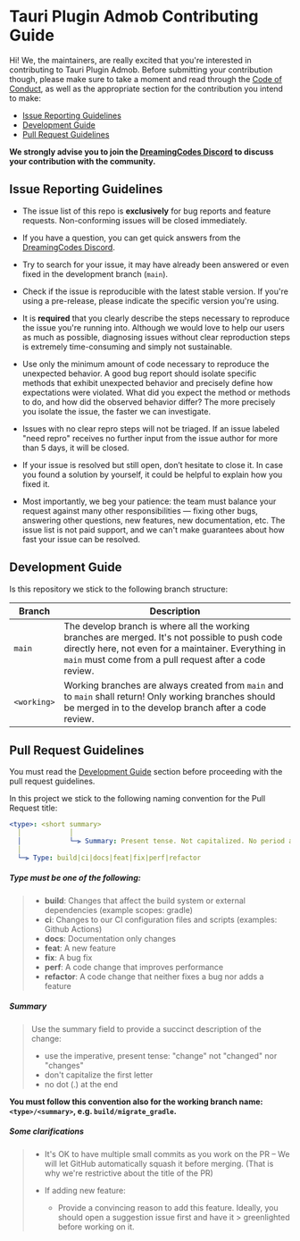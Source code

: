 # Tauri Plugin Admob Contributing Guide

Hi! We, the maintainers, are really excited that you're interested in contributing to Tauri Plugin Admob. Before submitting your
contribution though, please make sure to take a moment and read through the [Code of Conduct](CODE_OF_CONDUCT.md), as
well as the appropriate section for the contribution you intend to make:

- [Issue Reporting Guidelines](#issue-reporting-guidelines)
- [Development Guide](#development-guide)
- [Pull Request Guidelines](#pull-request-guidelines)

**We strongly advise you to join the [DreamingCodes Discord](https://discord.gg/MehYjUJGpA) to discuss your contribution
with the community.**

## Issue Reporting Guidelines

- The issue list of this repo is **exclusively** for bug reports and feature requests. Non-conforming issues will be
  closed immediately.

- If you have a question, you can get quick answers from the [DreamingCodes Discord](https://discord.gg/MehYjUJGpA).

- Try to search for your issue, it may have already been answered or even fixed in the development branch (`main`).

- Check if the issue is reproducible with the latest stable version. If you're using a pre-release, please
  indicate the specific version you're using.

- It is **required** that you clearly describe the steps necessary to reproduce the issue you're running into. Although
  we would love to help our users as much as possible, diagnosing issues without clear reproduction steps is extremely
  time-consuming and simply not sustainable.

- Use only the minimum amount of code necessary to reproduce the unexpected behavior. A good bug report should isolate
  specific methods that exhibit unexpected behavior and precisely define how expectations were violated. What did you
  expect the method or methods to do, and how did the observed behavior differ? The more precisely you isolate the
  issue, the faster we can investigate.

- Issues with no clear repro steps will not be triaged. If an issue labeled "need repro" receives no further input from
  the issue author for more than 5 days, it will be closed.

- If your issue is resolved but still open, don’t hesitate to close it. In case you found a solution by yourself, it
  could be helpful to explain how you fixed it.

- Most importantly, we beg your patience: the team must balance your request against many other responsibilities —
  fixing other bugs, answering other questions, new features, new documentation, etc. The issue list is not paid
  support, and we can't make guarantees about how fast your issue can be resolved.

## Development Guide

Is this repository we stick to the following branch structure:

| Branch | Description |
|-|-|
| `main` | The develop branch is where all the working branches are merged. It's not possible to push code directly here, not even for a maintainer. Everything in `main` must come from a pull request after a code review. |
| `<working>` | Working branches are always created from `main` and to `main` shall return! Only working branches should be merged in to the develop branch after a code review. |

## Pull Request Guidelines

You must read the [Development Guide](#development-guide) section before proceeding with the pull request guidelines.

In this project we stick to the following naming convention for the Pull Request title:

```yml
<type>: <short summary>
  │            │
  │            └─⫸ Summary: Present tense. Not capitalized. No period at the end.
  │
  └─⫸ Type: build|ci|docs|feat|fix|perf|refactor
```

##### Type must be one of the following:
>* **build**: Changes that affect the build system or external dependencies (example scopes: gradle)
>* **ci**: Changes to our CI configuration files and scripts (examples: Github Actions)
>* **docs**: Documentation only changes
>* **feat**: A new feature
>* **fix**: A bug fix
>* **perf**: A code change that improves performance
>* **refactor**: A code change that neither fixes a bug nor adds a feature

##### Summary
>Use the summary field to provide a succinct description of the change:
>
>* use the imperative, present tense: "change" not "changed" nor "changes"
>* don't capitalize the first letter
>* no dot (.) at the end

**You must follow this convention also for the working branch name: `<type>/<summary>`, e.g. `build/migrate_gradle`.**

##### Some clarifications
>- It's OK to have multiple small commits as you work on the PR – We will let GitHub automatically squash it before
   > merging. (That is why we're restrictive about the title of the PR)
>
>- If adding new feature:
   >
   >    - Provide a convincing reason to add this feature. Ideally, you should open a suggestion issue first and have it
          > greenlighted before working on it.
